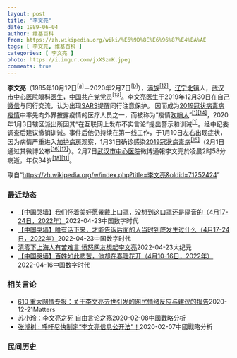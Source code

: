 ```yaml
---
layout: post
title: "李文亮"
date: 1989-06-04
author: 维基百科
from: https://zh.wikipedia.org/wiki/%E6%9D%8E%E6%96%87%E4%BA%AE
tags: [ 李文亮, 维基百科 ]
categories: [ 李文亮 ]
photo: https://i.imgur.com/jxXSzmK.jpeg
comments: true
---
```

<div class="mw-parser-output"><div id="noteTA-3253fa5b" class="noteTA"><div class="noteTA-group"><div data-noteta-group-source="module" data-noteta-group="Medicine"></div></div><div class="noteTA-local"><div data-noteta-code="zh-hans:互联网+; zh-hant:互聯網+;"></div><div data-noteta-code="zh-cn:卡洛·乌尔巴尼; zh-hk:卡爾婁·武爾班尼; zh-tw:卡洛·厄巴尼;"></div></div></div>

<p><b>李文亮</b>（1985年10月12日<sup id="cite_ref-3" class="reference"><a href="#cite_note-3">[a]</a></sup>－2020年2月7日<sup id="cite_ref-13" class="reference"><a href="#cite_note-13">[b]</a></sup>），<a href="/wiki/%E6%BB%A1%E6%97%8F" title="满族">满族</a><sup id="cite_ref-14" class="reference"><a href="#cite_note-14">[12]</a></sup>，<a href="/wiki/%E8%BE%BD%E5%AE%81%E7%9C%81" title="辽宁省">辽宁</a><a href="/wiki/%E5%8C%97%E9%95%87%E5%B8%82" title="北镇市">北镇</a>人，<a href="/wiki/%E6%AD%A6%E6%B1%89%E5%B8%82%E4%B8%AD%E5%BF%83%E5%8C%BB%E9%99%A2" title="武汉市中心医院">武汉市中心医院</a>眼科<a href="/wiki/%E5%8C%BB%E7%94%9F" title="医生">医生</a>，<a href="/wiki/%E4%B8%AD%E5%9B%BD%E5%85%B1%E4%BA%A7%E5%85%9A" title="中国共产党">中国共产党</a>党员<sup id="cite_ref-15" class="reference"><a href="#cite_note-15">[13]</a></sup>。李文亮医生于2019年12月30日在自己<a href="/wiki/%E5%BE%AE%E4%BF%A1" title="微信">微信</a>与同行交流，认为出现<a href="/wiki/%E5%9A%B4%E9%87%8D%E6%80%A5%E6%80%A7%E5%91%BC%E5%90%B8%E7%B3%BB%E7%B5%B1%E7%B6%9C%E5%90%88%E7%97%87" title="嚴重急性呼吸系統綜合症">SARS</a>提醒同行注意保护。 因而成为<a href="/wiki/2019%E5%86%A0%E7%8A%B6%E7%97%85%E6%AF%92%E7%97%85%E7%96%AB%E6%83%85" title="2019冠状病毒病疫情">2019冠状病毒病疫情</a>中率先向外界披露疫情的医疗人员之一，而被称为“疫情<a href="/wiki/%E5%90%B9%E5%93%A8%E4%BA%BA" title="吹哨人">吹哨人</a>”<sup id="cite_ref-财新_1-1" class="reference"><a href="#cite_note-财新-1">[1]</a></sup><sup id="cite_ref-16" class="reference"><a href="#cite_note-16">[14]</a></sup>，2020年1月3日辖区派出所因其“在互联网上发布不实言论”提出警示和训诫<sup id="cite_ref-财新_1-2" class="reference"><a href="#cite_note-财新-1">[1]</a></sup>。经中纪委调查后建议撤销训诫。事件后他仍持续在第一线工作，于1月10日左右出现症状，因为病情严重进入<a href="/wiki/%E5%8A%A0%E8%AD%B7%E7%97%85%E6%88%BF" title="加護病房">加护病房</a>观察，1月31日确诊感染<a href="/wiki/2019%E5%86%A0%E7%8B%80%E7%97%85%E6%AF%92%E7%97%85" class="mw-redirect" title="2019冠狀病毒病">2019冠狀病毒病</a><sup id="cite_ref-监察答记者问_17-0" class="reference"><a href="#cite_note-监察答记者问-17">[15]</a></sup>（2月1日通过其微博公布<sup id="cite_ref-18" class="reference"><a href="#cite_note-18">[16]</a></sup><sup id="cite_ref-19" class="reference"><a href="#cite_note-19">[17]</a></sup>）。2月7日<a href="/wiki/%E6%AD%A6%E6%B1%89%E5%B8%82%E4%B8%AD%E5%BF%83%E5%8C%BB%E9%99%A2" title="武汉市中心医院">武汉市中心医院</a>微博通報李文亮於凌晨2时58分病逝，年仅34岁<sup id="cite_ref-20" class="reference"><a href="#cite_note-20">[18]</a></sup><sup id="cite_ref-wjw.wuhan_12-1" class="reference"><a href="#cite_note-wjw.wuhan-12">[11]</a></sup>。
</p>
</div><noscript><img src="//zh.wikipedia.org/wiki/Special:CentralAutoLogin/start?type=1x1" alt="" title="" width="1" height="1" style="border: none; position: absolute;"></noscript>
<div class="printfooter">取自“<a dir="ltr" href="https://zh.wikipedia.org/w/index.php?title=李文亮&amp;oldid=71252424">https://zh.wikipedia.org/w/index.php?title=李文亮&amp;oldid=71252424</a>”</div><div id="recent-news"><h3>最近动态</h3><ul><li><a href="https://nodebe4.github.io/waimei/2022-04-23/%E4%B8%AD%E5%9B%BD%E5%93%AD%E5%A2%99-%E6%88%91%E4%BB%AC%E6%80%80%E7%9D%80%E7%BE%8E%E5%A5%BD%E6%84%BF%E6%99%AF%E6%88%B4%E4%B8%8A%E5%8F%A3%E7%BD%A9-%E6%B2%A1%E6%83%B3%E5%88%B0%E8%BF%99%E5%8F%A3%E7%BD%A9%E8%BF%98%E6%98%AF%E9%9A%94%E9%9F%B3%E7%9A%84-4%E6%9C%8817-24%E6%97%A5-2022%E5%B9%B4" title="【中国哭墙】我们怀着美好愿景戴上口罩，没想到这口罩还是隔音的（4月17-24日，2022年）—— 编者按：2022年4月17-24日，距离李文亮医生的去世已770-777天。这位在武汉新冠疫情期...">【中国哭墙】我们怀着美好愿景戴上口罩，没想到这口罩还是隔音的（4月17-24日，2022年）</a><time>2022-04-23</time><a class="tag">中国数字时代</a></li>
<li><a href="https://nodebe4.github.io/waimei/2022-04-23/%E4%B8%AD%E5%9B%BD%E5%93%AD%E5%A2%99-%E5%94%AF%E6%9C%89%E6%B4%BB%E4%B8%8B%E6%9D%A5-%E6%89%8D%E8%83%BD%E5%91%8A%E8%AF%89%E5%90%8E%E9%9D%A2%E7%9A%84%E4%BA%BA%E5%BD%93%E6%97%B6%E5%88%B0%E5%BA%95%E5%8F%91%E7%94%9F%E8%BF%87%E4%BB%80%E4%B9%88-4%E6%9C%8817-24%E6%97%A5-2022%E5%B9%B4" title="【中国哭墙】唯有活下来，才能告诉后面的人当时到底发生过什么（4月17-24日，2022年）—— 编者按：2022年4月17-24日，距离李文亮医生的去世已770-777天。这位在武汉新冠疫情期间...">【中国哭墙】唯有活下来，才能告诉后面的人当时到底发生过什么（4月17-24日，2022年）</a><time>2022-04-23</time><a class="tag">中国数字时代</a></li>
<li><a href="https://nodebe4.github.io/waimei/2022-04-23/%E6%B8%85%E9%9B%B6%E4%B8%8B%E4%B8%8A%E6%B5%B7%E4%BA%BA%E6%9C%89%E8%8B%A6%E9%9A%BE%E8%A8%80-%E6%84%A4%E6%80%92%E7%BD%91%E5%8F%8B%E6%83%B3%E8%B5%B7%E6%9D%8E%E6%96%87%E4%BA%AE" title="清零下上海人有苦难言 愤怒网友想起李文亮—— 【大纪元2022年04月23日讯】（大纪元记者李言综合报导）中共清零政策持续之际，上海周六（4月23日）通报了更多COVID-19（中共病毒、新冠病...">清零下上海人有苦难言 愤怒网友想起李文亮</a><time>2022-04-23</time><a class="tag">大纪元</a></li>
<li><a href="https://nodebe4.github.io/waimei/2022-04-16/%E4%B8%AD%E5%9B%BD%E5%93%AD%E5%A2%99-%E7%99%BE%E5%A7%93%E5%A6%82%E6%AD%A4%E6%82%B2%E8%8B%A6-%E4%BB%96%E5%8D%B4%E5%9C%A8%E6%98%A5%E6%9A%96%E8%8A%B1%E5%BC%80-4%E6%9C%8810-16%E6%97%A5-2022%E5%B9%B4" title="【中国哭墙】百姓如此悲苦，他却在春暖花开（4月10-16日，2022年）—— 编者按：2022年4月10-16日，距离李文亮医生的去世已763-769天。这位在武汉新冠疫情期间因为说出真话成为悲...">【中国哭墙】百姓如此悲苦，他却在春暖花开（4月10-16日，2022年）</a><time>2022-04-16</time><a class="tag">中国数字时代</a></li>
</ul></div><div id="open-opinion"><h3>相关言论</h3><ul><li><a href="https://nodebe4.github.io/opinion/2020-12-21/610-%E9%87%8D%E5%A4%A7%E7%BD%91%E6%83%85%E4%B8%93%E6%8A%A5-%E5%85%B3%E4%BA%8E%E6%9D%8E%E6%96%87%E4%BA%AE%E5%8E%BB%E4%B8%96%E5%BC%95%E5%8F%91%E7%9A%84%E7%BD%91%E6%B0%91%E6%83%85%E7%BB%AA%E5%8F%8D%E5%BA%94%E4%B8%8E%E5%BB%BA%E8%AE%AE%E7%9A%84%E6%8A%A5%E5%91%8A/" title="野兽爱智慧">610 重大网情专报：关于李文亮去世引发的网民情绪反应与建议的报告</a><time>2020-12-21</time><a class="tag">Matters</a></li>
<li><a href="https://nodebe4.github.io/opinion/2020-02-08/%E8%8B%8F%E5%B0%8F%E7%8E%B2-%E6%9D%8E%E6%96%87%E4%BA%AE%E4%B9%8B%E6%AD%BB-%E8%87%AA%E7%94%B1%E8%A8%80%E8%AE%BA%E4%B9%8B%E6%AE%87/" title="苏小玲">苏小玲：李文亮之死 自由言论之殇</a><time>2020-02-08</time><a class="tag">中國戰略分析</a></li>
<li><a href="https://nodebe4.github.io/opinion/2020-02-07/%E5%BC%A0%E5%8D%9A%E6%A0%91-%E5%91%BC%E5%90%81%E5%B0%BD%E5%BF%AB%E5%88%B6%E5%AE%9A-%E6%9D%8E%E6%96%87%E4%BA%AE%E4%BF%A1%E6%81%AF%E5%85%AC%E5%BC%80%E6%B3%95/" title="张博树">张博树 : 呼吁尽快制定“李文亮信息公开法”！</a><time>2020-02-07</time><a class="tag">中國戰略分析</a></li>
</ul></div><div id="mjls-record"><h3>民间历史</h3><ul></ul></div>